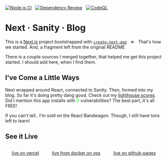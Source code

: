 [![Node.js CI](https://github.com/caldwmark/next-sanity-blog/actions/workflows/node.js.yml/badge.svg)](https://github.com/caldwmark/next-sanity-blog/actions/workflows/node.js.yml)
&nbsp;
[![Dependency Review](https://github.com/caldwmark/next-sanity-blog/actions/workflows/dependency-review.yml/badge.svg)](https://github.com/caldwmark/next-sanity-blog/actions/workflows/dependency-review.yml)
&nbsp;
[![CodeQL](https://github.com/caldwmark/next-sanity-blog/actions/workflows/codeql.yml/badge.svg)](https://github.com/caldwmark/next-sanity-blog/actions/workflows/codeql.yml)

# Next &middot; Sanity &middot; Blog

This is a [Next.js](https://nextjs.org/) project bootstrapped with [`create-next-app`](https://github.com/vercel/next.js/tree/canary/packages/create-next-app) &nbsp; &lArr; &nbsp; That's how we started. And, a fragment left from the original README

There is a couple sources I merged together, that helped me get this project started. I should add here, when I find them.

## I've Come a Little Ways

Next wrapped around React, connected to Sanity. Then, formed into my blog. So far it's doing pretty dang good. Check out my [lighthouse scores](https://web.dev/measure/?gclid=CjwKCAjw6fyXBhBgEiwAhhiZsomBRG6o3zyMvSZGg-MWoDmu2N2J25HYLMBI9DSUvRZUmHrZ13oLdxoC1v4QAvD_BwE&url=https%3A%2F%2Fwww.bearcountrypublishing.com).
Did I mention this app installs with <span style="color:lime"> 0 </span> vulnerabilities? The best part, it's all FREE!

If you can't tell.. I'm sold on the React Bandwagon. Though, I still have tons left to learn!

## See it Live

<div style='display:flex;justify-content:space-around'>

[live on vercel](https://www.bearcountrypublishing.com)

[live from docker on vps](https://docker.bearcountrypublishing.com)

[live on github-pages](https://caldwmark.github.io/next-sanity-blog/)

</div>
